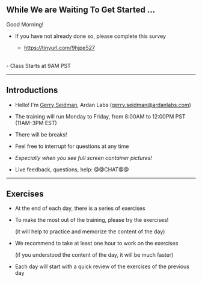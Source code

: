 ## While We are Waiting To Get Started ...

Good Morning!

- If you have not already done so, please complete this survey

  - [https://tinyurl.com/9hjpe527
](https://docs.google.com/forms/d/1GeHlvBn07QOXVoS5ePfEn5KoYJiSYlX3IxqogecjIQs/edit)

<BR>
- Class Starts at 9AM PST

---

## Introductions

- Hello! I'm [Gerry Seidman](https://www.linkedin.com/in/gerryseidman), Ardan Labs (gerry.seidman@ardanlabs.com)

- The training will run Monday to Friday, from 8:00AM to 12:00PM PST (11AM-3PM EST)

- There will be breaks!

- Feel free to interrupt for questions at any time

- *Especially when you see full screen container pictures!*

- Live feedback, questions, help: @@CHAT@@

<!-- -->

[@alexbuisine]: https://twitter.com/alexbuisine
[EphemeraSearch]: https://ephemerasearch.com/
[@jpetazzo]: https://twitter.com/jpetazzo
[@s0ulshake]: https://twitter.com/s0ulshake
[Quantgene]: https://www.quantgene.com/

---

## Exercises

- At the end of each day, there is a series of exercises

- To make the most out of the training, please try the exercises!

  (it will help to practice and memorize the content of the day)

- We recommend to take at least one hour to work on the exercises

  (if you understood the content of the day, it will be much faster)

- Each day will start with a quick review of the exercises of the previous day
